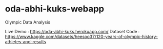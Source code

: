 # oda-abhi-kuks-webapp
Olympic Data Analysis 

Live Demo : https://oda-abhi-kuks.herokuapp.com/
Dataset Code : https://www.kaggle.com/datasets/heesoo37/120-years-of-olympic-history-athletes-and-results
